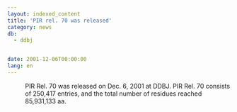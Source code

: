 ```yaml
---
layout: indexed_content
title: 'PIR rel. 70 was released'
category: news
db:
  - ddbj


date: 2001-12-06T00:00:00
lang: en
---
```


<dd>PIR Rel. 70 was released on Dec. 6, 2001 at DDBJ. PIR Rel. 70 consists of 250,417 entries, and the total number of residues reached 85,931,133 aa.</dd>
